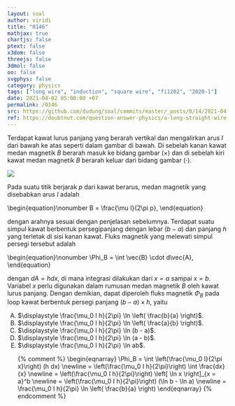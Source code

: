 ```yaml
---
layout: soal
author: viridi
title: "0146"
mathjax: true
chartjs: false
ptext: false
x3dom: false
threejs: false
3dmol: false
oo: false
svgphys: false
category: physics
tags: ["long wire", "induction", "square wire", "fi1202", "2020-1"]
date: 2021-04-02 05:00:00 +07
permalink: /0146
src: https://github.com/dudung/soal/commits/master/_posts/0/14/2021-04-01-motional-emf.md
ref: https://doubtnut.com/question-answer-physics/a-long-straight-wire-carrying-current-i-and-a-square-conducting-wire-loop-of-side-l-at-a-distance-a--31091082
---
```

Terdapat kawat lurus panjang yang berarah vertikal dan mengalirkan arus $I$ dari bawah ke atas seperti dalam gambar di bawah. Di sebelah kanan kawat medan magnetik $B$ berarah masuk ke bidang gambar ($\times$) dan di sebelah kiri kawat medan magnetik $B$ berarah keluar dari bidang gambar ($\cdot$).

![]({{site.baseurl}}/assets/img/0/14/0146.png)

Pada suatu titik berjarak $p$ dari kawat berarus, medan magnetik yang disebabkan arus $I$ adalah

\begin{equation}\nonumber
B = \frac{\mu I}{2\pi p},
\end{equation}

dengan arahnya sesuai dengan penjelasan sebelumnya. Terdapat suatu simpul kawat berbentuk persegipanjang dengan lebar $(b-a)$ dan panjang $h$ yang terletak di sisi kanan kawat. Fluks magnetik yang melewati simpul persegi tersebut adalah

\begin{equation}\nonumber
\Phi_B = \int \vec{B} \cdot d\vec{A},
\end{equation}

dengan $dA = h dx$, di mana integrasi dilakukan dari $x = a$ sampai $x = b$. Variabel $x$ perlu digunakan dalam rumusan medan magnetik $B$ oleh kawat lurus panjang. Dengan demikian, dapat diperoleh fluks magnetik $\Phi_B$ pada loop kawat berbentuk persegi panjang $(b-a) \times h$, yaitu

<ol type="A">
<li>$\displaystyle \frac{\mu_0 I h}{2\pi} \ln \left( \frac{b}{a} \right)$.
<li>$\displaystyle \frac{\mu_0 I h}{2\pi} \ln \left( \frac{a}{b} \right)$.
<li>$\displaystyle \frac{\mu_0 I h}{2\pi} \ln (b - a)$.
<li>$\displaystyle \frac{\mu_0 I h}{2\pi} \ln (a - b)$.
<li>$\displaystyle \frac{\mu_0 I h}{2\pi} \ln ab$.

{% comment %}
\begin{eqnarray}
\Phi_B = \int \left(\frac{\mu_0 I}{2\pi x}\right) (h dx) \newline
= \left(\frac{\mu_0 I h}{2\pi}\right) \int \frac{dx}{x} \newline
= \left(\frac{\mu_0 I h}{2\pi}\right) \left[ \ln x \right]_{x = a}^b \newline
= \left(\frac{\mu_0 I h}{2\pi}\right) (\ln b - \ln a) \newline
= \frac{\mu_0 I h}{2\pi} \ln \left( \frac{b}{a} \right)
\end{eqnarray}
{% endcomment %}
